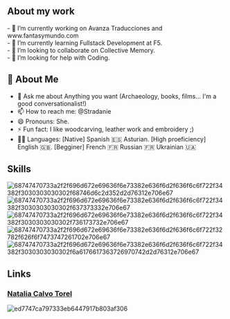 <h2>About my work</h2>
- 🔭 I’m currently working on Avanza Traducciones and www.fantasymundo.com<br>
- 🌱 I’m currently learning Fullstack Development at F5.<br>
- 👯 I’m looking to collaborate on Collective Memory.<br>
- 🤔 I’m looking for help with Coding.<br>
<h2>🚀 About Me</h2>

- 💬 Ask me about Anything you want (Archaeology, books, films... I'm a good conversationalist!)
- 📫 How to reach me: @Stradanie
- 😄 Pronouns: She.
- ⚡ Fun fact: I like woodcarving, leather work and embroidery ;)
- :guardsman: Languages: [Native] Spanish 🇪🇸 Asturian. [High proeficiency] English 🇬🇧. [Begginer] French 🇫🇷 Russian 🇫🇷 Ukrainian 🇺🇦
<h2>Skills</h2>

![68747470733a2f2f696d672e69636f6e73382e636f6d2f636f6c6f722f34382f3030303030302f68746d6c2d352d2d76312e706e67](https://user-images.githubusercontent.com/116891081/212762628-8392e276-9703-416b-a325-11e268162333.png)
![68747470733a2f2f696d672e69636f6e73382e636f6d2f636f6c6f722f34382f3030303030302f637373332e706e67](https://user-images.githubusercontent.com/116891081/212762654-1e686019-487d-47dc-8765-3616f1b4c17d.png)
![68747470733a2f2f696d672e69636f6e73382e636f6d2f636f6c6f722f34382f3030303030302f736173732e706e67](https://user-images.githubusercontent.com/116891081/212762715-da069bcf-315b-4155-b92e-a818e09bc238.png)
![68747470733a2f2f696d672e69636f6e73382e636f6d2f636f6c6f722f32782f626f6f7473747261702e706e67](https://user-images.githubusercontent.com/116891081/212762731-9b89ebda-1653-41bc-9125-3eb546a9baf8.png)
![68747470733a2f2f696d672e69636f6e73382e636f6d2f636f6c6f722f34382f3030303030302f6a6176617363726970742d2d76312e706e67](https://user-images.githubusercontent.com/116891081/212762749-311aa026-a35c-4814-bfd9-2d0b8e57edc9.png)

<h2>Links</h2>
<h3>
<div class="badge-base LI-profile-badge" data-locale="es_ES" data-size="medium" data-theme="light" data-type="VERTICAL" data-vanity="natalia-calvo-torel-a9739263" data-version="v1"><a class="badge-base__link LI-simple-link" href="https://es.linkedin.com/in/natalia-calvo-torel-a9739263?trk=profile-badge">Natalia Calvo Torel</a></div>
   </h3>        

![ed7747ca797333eb6447917b803af306](https://user-images.githubusercontent.com/116891081/203617459-0920e5c1-f3aa-4d58-8bae-9d8f00a86038.gif)
